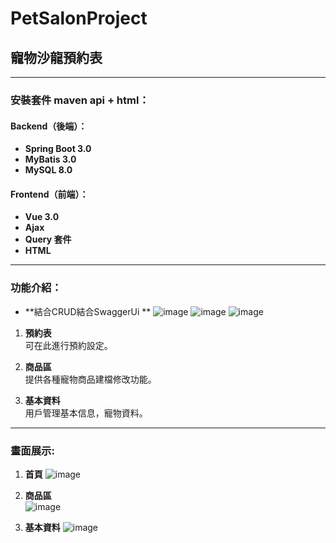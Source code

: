 # PetSalonProject

## 寵物沙龍預約表

---

### 安裝套件 maven api + html：

#### Backend（後端）：
- **Spring Boot 3.0**  
- **MyBatis 3.0**  
- **MySQL 8.0**  

#### Frontend（前端）：
- **Vue 3.0**  
- **Ajax**  
- **Query 套件**  
- **HTML**  

---

### 功能介紹：

- **結合CRUD結合SwaggerUi **
![image](https://github.com/user-attachments/assets/13f6ef2c-33ff-4f1c-997d-f5add080342e)
![image](https://github.com/user-attachments/assets/78de6fb8-03b8-4123-8f59-b379b778e610)
![image](https://github.com/user-attachments/assets/8209b86d-b335-4ea1-ae87-e5857c79e791)

  
1. **預約表**  
   可在此進行預約設定。

2. **商品區**  
   提供各種寵物商品建檔修改功能。

3. **基本資料**  
   用戶管理基本信息，寵物資料。


---

###  畫面展示:
1. **首頁**
![image](https://github.com/user-attachments/assets/713fc0d8-6f15-472c-9a7c-5dcb4debed5a)


2. **商品區**  
![image](https://github.com/user-attachments/assets/fa98763d-79ac-4a76-91e1-3321b2da00cd)


3. **基本資料** 
![image](https://github.com/user-attachments/assets/d9654e37-89de-48ae-a423-a328b24a12d0)


